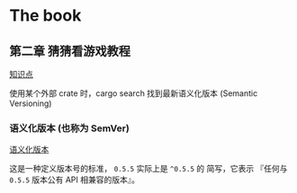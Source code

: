 # The book

## 第二章 猜猜看游戏教程

[知识点](知识点)

使用某个外部 crate 时，cargo search 找到最新语义化版本 (Semantic Versioning)

### 语义化版本 (也称为 SemVer)

[语义化版本](https://semver.org/lang/zh-CN/)

这是一种定义版本号的标准， `0.5.5` 实际上是 `^0.5.5` 的
简写，它表示 『任何与 `0.5.5` 版本公有 API 相兼容的版本』。
